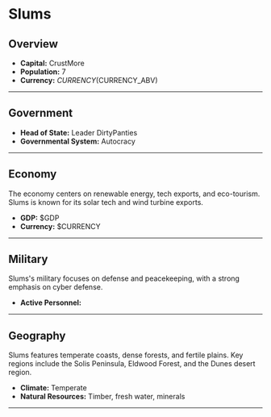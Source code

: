 # Slums

## Overview

- **Capital:** CrustMore
- **Population:** 7
- **Currency:** $CURRENCY ($CURRENCY_ABV)

---

## Government

- **Head of State:** Leader DirtyPanties
- **Governmental System:** Autocracy

---

## Economy
The economy centers on renewable energy, tech exports, and eco-tourism. Slums is known for its solar tech and wind turbine exports.

- **GDP:** $GDP
- **Currency:** $CURRENCY

---

## Military
Slums's military focuses on defense and peacekeeping, with a strong emphasis on cyber defense.

- **Active Personnel:** 

---

## Geography
Slums features temperate coasts, dense forests, and fertile plains. Key regions include the Solis Peninsula, Eldwood Forest, and the Dunes desert region.

- **Climate:** Temperate
- **Natural Resources:** Timber, fresh water, minerals

---